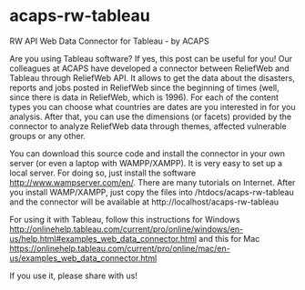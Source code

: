 # acaps-rw-tableau
RW API Web Data Connector for Tableau - by ACAPS

Are you using Tableau software? If yes, this post can be useful for you!
Our colleagues at ACAPS have developed a connector between ReliefWeb and Tableau through ReliefWeb API. It allows to get the data about the disasters, reports and jobs posted in ReliefWeb since the beginning of times (well, since there is data in ReliefWeb, which is 1996).
For each of the content types you can choose what countries are dates are you interested in for you analysis.
After that, you can use the dimensions (or facets) provided by the connector to analyze ReliefWeb data through themes, affected vulnerable groups or any other.

You can download this source code and install the connector in your own server (or even a laptop with WAMPP/XAMPP). It is very easy to set up a local server. For doing so, just install the software http://www.wampserver.com/en/. There are many tutorials on Internet. After you install WAMP/XAMPP, just copy the files into /htdocs/acaps-rw-tableau and the connector will be available at http://localhost/acaps-rw-tableau

For using it with Tableau, follow this instructions for Windows http://onlinehelp.tableau.com/current/pro/online/windows/en-us/help.html#examples_web_data_connector.html and this for Mac https://onlinehelp.tableau.com/current/pro/online/mac/en-us/examples_web_data_connector.html

If you use it, please share with us!